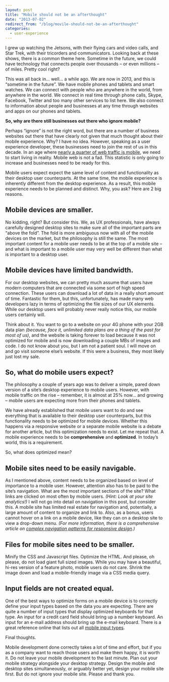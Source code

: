 ```yaml
---
layout: post
title: "Mobile should not be an afterthought"
date: "2013-07-02"
redirect_from: "/blog/movile-should-not-be-an-afterthought"
categories:
  - user-experience
---
```


I grew up watching the Jetsons, with their flying cars and video calls, and Star Trek, with their tricorders and communicators.  Looking back at these shows, there is a common theme here.  Sometime in the future, we could have technology that connects people over thousands – or even millions – of miles.  Pretty cool right?

This was all back in… well… a while ago.  We are now in 2013, and this is “sometime in the future”.  We have mobile phones and tablets and smart watches.  We can connect with people who are anywhere in the world, from anywhere in the world.  We connect in real time through phone calls, Skype, Facebook, Twitter and too many other services to list here.  We also connect to information about people and businesses at any time through websites and apps on our phones and tablets.

__So, why are there still businesses out there who ignore mobile?__

Perhaps “ignore” is not the right word, but there are a number of business websites out there that have clearly not given that much thought about their mobile experience.  Why?  I have no idea.  However, speaking as a user experience developer, these businesses need to join the rest of us in this decade.  In an age where [nearly a quarter of web traffic is mobile](http://www.internetretailer.com/2013/01/09/nearly-quarter-web-traffic-mobile), we need to start living in reality.  Mobile web is not a fad.  This statistic is only going to increase and businesses need to be ready for this.

Mobile users expect expect the same level of content and functionality as their desktop user counterparts.  At the same time, the mobile experience is inherently different from the desktop experience.  As a result, this mobile experience needs to be planned and distinct.  Why, you ask?  Here are 2 big reasons.

## Mobile devices are smaller.

No kidding, right?  But consider this.  We, as UX professionals, have always carefully designed desktop sites to make sure all of the important parts are “above the fold”.  The fold is more ambiguous now with all of the mobile devices on the market, but the philosophy is still the same.  The most important content for a mobile user needs to be at the top of a mobile site – and what is important to a mobile user may very well be different than what is important to a desktop user.

## Mobile devices have limited bandwidth.

For our desktop websites, we can pretty much assume that users have modern computers that are connected via some sort of high speed connection.  These users can download a lot of data in a really short amount of time.  Fantastic for them, but this, unfortunately, has made many web developers lazy in terms of optimizing the file sizes of our UX elements.  While our desktop users will probably never really notice this, our mobile users certainly will.

Think about it.  You want to go to a website on your 4G phone with your 2GB data plan _(because, face it, unlimited data plans are a thing of the past for most of us)_, and the website is taking forever to load because it was not optimized for mobile and is now downloading a couple MBs of images and code.  I do not know about you, but I am not a patient soul.  I will move on and go visit someone else’s website.  If this were a business, they most likely just lost my sale.

## So, what do mobile users expect?

The philosophy a couple of years ago was to deliver a simple, pared down version of a site’s desktop experience to mobile users.  However, with mobile traffic on the rise – remember, it is almost at 25% now… and growing – mobile users are expecting more from their phones and tablets.

We have already established that mobile users want to do and see everything that is available to their desktop user counterparts, but this functionality needs to be optimized for mobile devices.  Whether this happens via a responsive website or a separate mobile website is a debate for another article, but this optimization needs to exist.  Let me repeat that.  A mobile experience needs to be __comprehensive__ and __optimized__.  In today’s world, this is a requirement.

So, what does optimized mean?

## Mobile sites need to be easily navigable.  

As I mentioned above, content needs to be organized based on level of importance to a mobile user.  However, attention also has to be paid to the site’s navigation.  What are the most important sections of the site?  What links are clicked on most often by mobile users.  _(Hint: Look at your site analytics!)_  I will not go into detail on navigation in this post, but consider this.  A mobile site has limited real estate for navigation and, potentially, a large amount of content to organize and link to.  Also, as a bonus, users cannot hover on a link on a mobile device, like they can on a desktop site to view a drop-down menu.  _(For more information, there is a comprehensive article on [complex navigation patterns for responsive design](http://bradfrostweb.com/blog/web/complex-navigation-patterns-for-responsive-design/).)_

## Files for mobile sites need to be smaller.

Minify the CSS and Javascript files.  Optimize the HTML.  And please, oh please, do not load giant full sized images.  While you may have a beautiful, hi-res version of a feature photo, mobile users do not care.  Shrink the image down and load a mobile-friendly image via a CSS media query.

## Input fields are not created equal.

One of the best ways to optimize forms on a mobile device is to correctly define your input types based on the data you are expecting.  There are quite a number of input types that display optimized keyboards for that type.  An input for a credit card field should bring up a number keyboard.  An input for an e-mail address should bring up the e-mail keyboard.  There is a great reference online that lists out all [mobile input types](http://www.mobileinputtypes.com/).

Final thoughts.

Mobile development done correctly takes a lot of time and effort, but if you as a company want to reach those users and make them happy, it is worth it.  Do not leave your mobile development to the last minute.  Plan out your mobile strategy alongside your desktop strategy.  Design the mobile and desktop sites simultaneously, or arguably better yet, design your mobile site first.  But do not ignore your mobile site.  Please and thank you.
